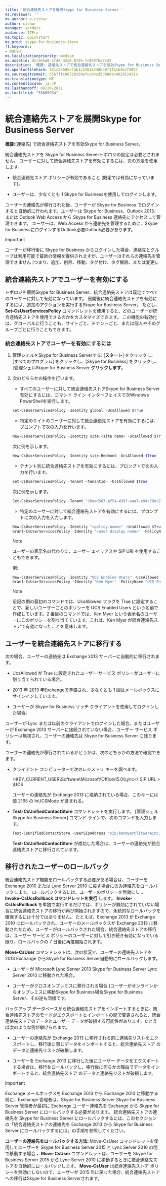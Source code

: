 ```yaml
---
title: '統合連絡先ストアを展開Skype for Business Server '
ms.reviewer: ''
ms.author: v-cichur
author: cichur
manager: serdars
audience: ITPro
ms.topic: quickstart
ms.prod: skype-for-business-itpro
f1.keywords:
- NOCSH
ms.localizationpriority: medium
ms.assetid: d1c9ebd8-af42-42a0-87d9-fc899fbd7c42
description: '概要: 連絡先ストアで統合連絡先ストアを有効Skype for Business Server。'
ms.openlocfilehash: 181c23b9dc7ab1c4361e3406a9f1f61b4bcf5057
ms.sourcegitcommit: 556fffc96729150efcc04cd5d6069c402012421e
ms.translationtype: MT
ms.contentlocale: ja-JP
ms.lasthandoff: 08/26/2021
ms.locfileid: "58609934"
---
```

# <a name="deploy-unified-contact-store-in-skype-for-business-server"></a>統合連絡先ストアを展開Skype for Business Server
 
**概要:**[連絡先] で統合連絡先ストアを有効Skype for Business Server。
  
統合連絡先ストアを Skype for Business Serverトポロジの設定は必要とされません。 ユーザーに対して統合連絡先ストアを有効にするには、次の方法を使用します。
  
- 統合連絡先ストア ポリシーが有効であること (既定では有効になっています)。
    
- ユーザーは、少なくとも 1 Skype for Businessを使用してログインします。
    
ユーザーの連絡先が移行された後、ユーザーが Skype for Business でログインすると自動的に行われます。ユーザーは Skype for Business、Outlook 2013、または Outlook Web Access から Skype for Business 連絡先にアクセスして管理できます。 ユーザーは、Web Access から連絡先を管理するために、Skype for BusinessにログインするOutlook必要Outlook必要があります。
  
> [!IMPORTANT]
> ユーザーが移行後に Skype for Business からログインした場合、連絡先とグループは利用可能で最新の情報を提供されますが、ユーザーはそれらの連絡先を管理できません (つまり、追加、削除、移動、タグ付け、タグ解除、または変更)。 
  
## <a name="enable-users-for-unified-contact-store"></a>統合連絡先ストアでユーザーを有効にする

トポロジを展開Skype for Business Server、統合連絡先ストアは既定ですべてのユーザーに対して有効になっています。 展開後に統合連絡先ストアを有効にするには、追加のアクションを実行するSkype for Business Server。 ただし、**Set-CsUserServicesPolicy** コマンドレットを使用すると、どのユーザーが統合連絡先ストアを使用できるのかをカスタマイズできます。 この機能の有効化は、グローバルに行うことも、サイトごと、テナントごと、または個人やそのグループごとに行うこともできます。
  
### <a name="to-enable-users-for-unified-contact-store"></a>統合連絡先ストアでユーザーを有効にするには

1. 管理シェルをSkype for Business Serverする: [**スタート**] をクリックし、[すべてのプログラム] をクリックし、[Skype for Business] をクリックし、[管理シェルSkype for Business Server **クリックします**。
    
2. 次のどちらかの操作を行います。
    
   - すべてのユーザーに対して統合連絡先ストアSkype for Business Server有効にするには、コマンド ライン インターフェイスで次Windows PowerShellを実行します。
    
   ```powershell
   Set-CsUserServicesPolicy -Identity global -UcsAllowed $True
   ```

   - 特定のサイトのユーザーに対して統合連絡先ストアを有効にするには、プロンプトで次の入力を行います。
    
   ```powershell
   New-CsUserServicesPolicy -Identity site:<site name> -UcsAllowed $True
   ```

   次に例を示します。
    
   ```powershell
   New-CsUserServicesPolicy -Identity site:Redmond -UcsAllowed $True
   ```

   - テナント別に統合連絡先ストアを有効にするには、プロンプトで次の入力を行います。
    
   ```powershell
   Set-CsUserServicesPolicy -Tenant <tenantId> -UcsAllowed $True
   ```

   次に例を示します。
    
   ```powershell
   Set-CsUserServicesPolicy -Tenant "38aad667-af54-4397-aaa7-e94c79ec2308" -UcsAllowed $True
   ```

   - 特定のユーザーに対して統合連絡先ストアを有効にするには、プロンプトに次の入力を入力します。
    
   ```powershell
   New-CsUserServicesPolicy -Identity "<policy name>" -UcsAllowed $True
   Grant-CsUserServicesPolicy -Identity "<user display name>" -PolicyName <"policy name">
   ```

    > [!NOTE]
    > ユーザーの表示名の代わりに、ユーザー エイリアスや SIP URI を使用することもできます。 
  
    例:
    
   ```powershell
   New-CsUserServicesPolicy -Identity "UCS Enabled Users" -UcsAllowed $True
   Grant-CsUserServicesPolicy -Identity "Ken Myer" -PolicyName "UCS Enabled Users"
   ```

    > [!NOTE]
    > 前記の例の最初のコマンドでは、UcsAllowed フラグを True に設定することで、新しいユーザーごとのポリシーを UCS Enabled Users という名前で作成しています。2 番目のコマンドでは、Ken Myer という表示名のユーザーにこのポリシーを割り当てています。これは、Ken Myer が統合連絡先ストアで有効になったことを意味します。
  
## <a name="migrate-users-to-unified-contact-store"></a>ユーザーを統合連絡先ストアに移行する

次の場合、ユーザーの連絡先は Exchange 2013 サーバーに自動的に移行されます。
  
- UcsAllowed が True に設定されたユーザー サービス ポリシーがユーザーに割り当てられている場合。
    
- 2013 年 2013 年Exchangeで準備され、少なくとも 1 回はメールボックスにサインインしています。
    
- ユーザーが Skype for Business リッチ クライアントを使用してログインした場合。
    
ユーザーが Lync または以前のクライアントでログインした場合、またはユーザーが Exchange 2013 サーバーに接続されていない場合、ユーザー サービス ポリシーは無視され、ユーザーの連絡先は Skype for Business Server に残ります。
  
ユーザーの連絡先が移行されているかどうかは、次のどちらかの方法で確認できます。 
  
- クライアント コンピューターで次のレジストリ キーを調べます。
    
    HKEY_CURRENT_USER\Software\Microsoft\Office\15.0\Lync<\\ SIP URL \> \UCS
    
    ユーザーの連絡先が Exchange 2013 に格納されている場合、このキーには値 2165 の InUCSMode が含まれる。
    
- **Test-CsUnifiedContactStore** コマンドレットを実行します。 [管理シェルSkype for Business Server] コマンド ラインで、次のコマンドを入力します。
    
  ```powershell
  Test-CsUnifiedContactStore -UserSipAddress "sip:kenmyer@litwareinc.com" -TargetFqdn "atl-cs-001.litwareinc.com"
  ```

    **Test-CsUnifiedContactStore** が成功した場合は、ユーザーの連絡先が統合連絡先ストアに移行されています。
    
## <a name="roll-back-migrated-users"></a>移行されたユーザーのロールバック

統合連絡先ストア機能をロールバックする必要がある場合は、ユーザーを Exchange 2010 または Lync Server 2010 に戻す場合にのみ連絡先をロールバックします。 ロールバックするには、ユーザーのポリシーを無効にし **、Invoke-CsUcsRollback コマンドレットを実行** します。 **Invoke-CsUcsRollback** を単独で実行するだけでは、ポリシーが無効にされていない場合に統合連絡先ストアの移行が再び開始されますので、永続的なロールバックを確保するには十分ではありません。 たとえば、Exchange 2013 が Exchange 2010 にロールバックされ、ユーザーのメールボックスが Exchange 2013 に移動されたため、ユーザーがロールバックされた場合、統合連絡先ストアの移行は、ユーザー サービス ポリシーのユーザーに対して引き続き有効になっている限り、ロールバックの 7 日後に再度開始されます。
  
**Move-CsUser** コマンドレットは、次の状況で、ユーザーの連絡先ストアを 2013 Exchange からSkype for Business Server自動的にロールバックします。
  
- ユーザーが Microsoft Lync Server 2013 Skype for Business Server Lync Server 2010 に移動された場合。 
    
- ユーザーがクロスオンプレミスに移行される場合 (ユーザーがオンラインからオンプレミスに移動Skype for Business場合Skype for Business Server、その逆も同様です。
    
バックアップ データベースから統合連絡先ストアをインポートするときに、統合連絡先ストアのモードがエクスポートとインポートの間で変更されると、統合連絡先ストアのデータとユーザー データが破損する可能性があります。たとえば次のような例が挙げられます。
  
- ユーザーの連絡先が Exchange 2013 に移行される前に連絡先リストをエクスポートし、移行後に同じデータをインポートすると、統合連絡先ストア のデータと連絡先リストが破損します。
    
- ユーザーを Exchange 2013 に移行した後にユーザー データをエクスポートする場合は、移行をロールバックし、移行後に何らかの理由でデータをインポートすると、統合連絡先ストア のデータと連絡先リストが破損します。
    
> [!IMPORTANT]
> Exchange メールボックスを Exchange 2013 から Exchange 2010 に移動する前に、Exchange 管理者は、Skype for Business Server Skype for Business Server 管理者が最初に Exchange ユーザー連絡先を Exchange から Skype for Business Server にロールバックする必要があります。 統合連絡先ストアの連絡先を Skype for Business Server にロールバックするには、このセクションの「統合連絡先ストアの連絡先を Exchange 2013 から Skype for Business Server にロールバックするには」の手順を参照してください。 
  
 **ユーザーの連絡先をロールバックする方法:** Move-CsUser コマンドレットを使用してユーザーを Skype for Business Server 2015 と Lync Server 2010 の間で移動する場合 **、Move-CsUser** コマンドレットは、ユーザーを Skype for Business Server 2015 から Lync Server 2010 に移動するときに統合連絡先ストアを自動的にロールバックします。  **Move-CsUser** は統合連絡先ストア ポリシーを無効にしないので、ユーザーが 2015 年に戻った場合、統合連絡先ストアへの移行はSkype for Business Serverされます。
  

